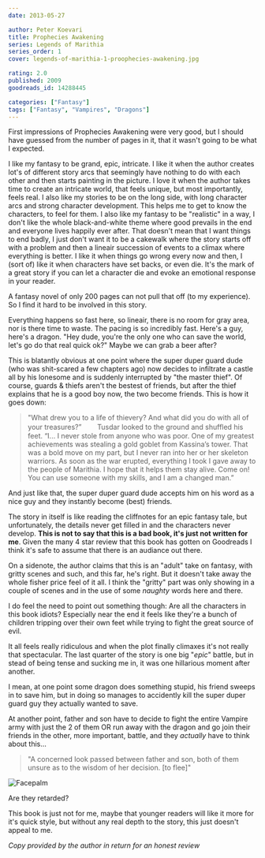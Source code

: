 ```yaml
---
date: 2013-05-27

author: Peter Koevari
title: Prophecies Awakening
series: Legends of Marithia
series_order: 1
cover: legends-of-marithia-1-proophecies-awakening.jpg

rating: 2.0
published: 2009
goodreads_id: 14288445

categories: ["Fantasy"]
tags: ["Fantasy", "Vampires", "Dragons"]
---
```


First impressions of Prophecies Awakening were very good, but I should have guessed from the number of pages in it, that it wasn't going to be what I expected.

<!--more-->

I like my fantasy to be grand, epic, intricate. I like it when the author creates lot's of different story arcs that seemingly have nothing to do with each other and then starts painting in the picture.
I love it when the author takes time to create an intricate world, that feels unique, but most importantly, feels real. I also like my stories to be on the long side, with long character arcs and strong character development. This helps me to get to know the characters, to feel for them. 
I also like my fantasy to be "realistic" in a way, I don't like the whole black-and-white theme where good prevails in the end and everyone lives happily ever after. That doesn't mean that I want things to end badly, I just don't want it to be a cakewalk where the story starts off with a problem and then a lineair succession of events to a climax where everything is better. I like it when things go wrong every now and then, I (sort of) like it when characters have set backs, or even die. It's the mark of a great story if you can let a character die and evoke an emotional response in your reader.

A fantasy novel of only 200 pages can not pull that off (to my experience). So I find it hard to be involved in this story.

Everything happens so fast here, so lineair, there is no room for gray area, nor is there time to waste. The pacing is so incredibly fast. Here's a guy, here's a dragon. "Hey dude, you're the only one who can save the world, let's go do that real quick ok?" Maybe we can grab a beer after?

This is blatantly obvious at one point where the super duper guard dude (who was shit-scared a few chapters ago) now decides to infiltrate a castle all by his lonesome and is suddenly interrupted by "the master thief". Of course, guards & thiefs aren't the bestest of friends, but after the thief explains that he is a good boy now, the two become friends. This is how it goes down:

> "What drew you to a life of thievery? And what did you do with all of your treasures?”
　　Tusdar looked to the ground and shuffled his feet. “I... I never stole from anyone who was poor. One of my greatest achievements was stealing a gold goblet from Kassina’s tower. That was a bold move on my part, but I never ran into her or her skeleton warriors. As soon as the war erupted, everything I took I gave away to the people of Marithia. I hope that it helps them stay alive. Come on! You can use someone with my skills, and I am a changed man.”</blockquote>

And just like that, the super duper guard dude accepts him on his word as a nice guy and they instantly become (best) friends.

The story in itself is like reading the cliffnotes for an epic fantasy tale, but unfortunately, the details never get filled in and the characters never develop. **This is not to say that this is a bad book, it's just not written for me**. Given the many 4 star review that this book has gotten on Goodreads I think it's safe to assume that there is an audiance out there.

On a sidenote, the author claims that this is an "adult" take on fantasy, with gritty scenes and such, and this far, he's right. But it doesn't take away the whole fisher price feel of it all. I think the "gritty" part was only showing in a couple of scenes and in the use of some _naughty_ words here and there.

I do feel the need to point out something though: Are all the characters in this book idiots? Especially near the end it feels like they're a bunch of children tripping over their own feet while trying to fight the great source of evil.

It all feels really ridiculous and when the plot finally climaxes it's not really that spectacular. The last quarter of the story is one big "_epic_" battle, but in stead of being tense and sucking me in, it was one hillarious moment after another.

<spoiler>I mean, at one point some dragon does something stupid, his friend sweeps in to save him, but in doing so manages to accidently kill the super duper guard guy they actually wanted to save.</spoiler>

<spoiler>At another point, father and son have to decide to fight the entire Vampire army with just the 2 of them OR run away with the dragon and go join their friends in the other, more important, battle, and they _actually_ have to think about this...</spoiler>

> <spoiler>"A concerned look passed between father and son, both of them unsure as to the wisdom of her decision. [to flee]" </spoiler>

![Facepalm](http://i.stack.imgur.com/jiFfM.jpg)

<spoiler>Are they retarded?</spoiler>

This book is just not for me, maybe that younger readers will like it more for it's quick style, but without any real depth to the story, this just doesn't appeal to me.

_Copy provided by the author in return for an honest review_
